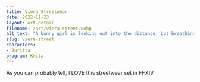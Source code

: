 ```yaml
---
title: Viera Streetwear
date: 2022-11-23
layout: art-detail
filename: /art/viera-street.webp
alt_text: "A bunny girl is looking out into the distance, but breathing out her streetwear jacket.Underneath the jacket is a crop top, and she's wearing some dark baggy pants."
slug: viera-street
characters:
- Juritta
program: Krita
---
```

As you can probably tell, I LOVE this streetwear set in FFXIV.
